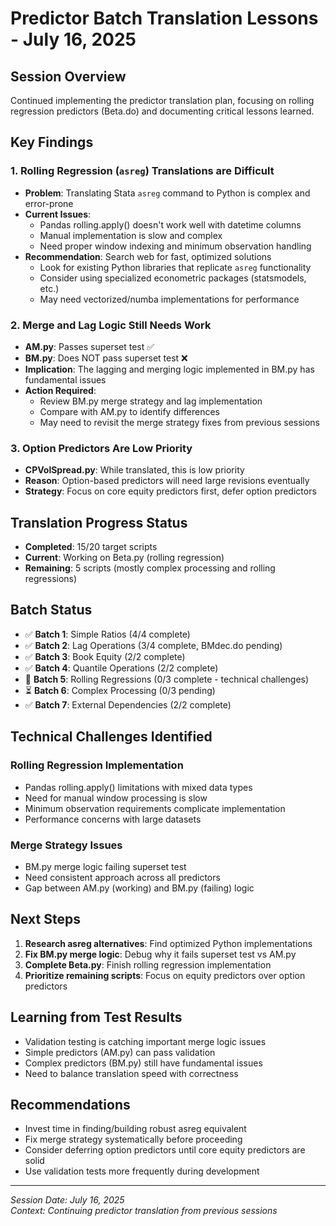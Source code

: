 # Predictor Batch Translation Lessons - July 16, 2025

## Session Overview
Continued implementing the predictor translation plan, focusing on rolling regression predictors (Beta.do) and documenting critical lessons learned.

## Key Findings

### 1. Rolling Regression (`asreg`) Translations are Difficult
- **Problem**: Translating Stata `asreg` command to Python is complex and error-prone
- **Current Issues**:
  - Pandas rolling.apply() doesn't work well with datetime columns
  - Manual implementation is slow and complex
  - Need proper window indexing and minimum observation handling
- **Recommendation**: Search web for fast, optimized solutions
  - Look for existing Python libraries that replicate `asreg` functionality
  - Consider using specialized econometric packages (statsmodels, etc.)
  - May need vectorized/numba implementations for performance

### 2. Merge and Lag Logic Still Needs Work
- **AM.py**: Passes superset test ✅
- **BM.py**: Does NOT pass superset test ❌
- **Implication**: The lagging and merging logic implemented in BM.py has fundamental issues
- **Action Required**: 
  - Review BM.py merge strategy and lag implementation
  - Compare with AM.py to identify differences
  - May need to revisit the merge strategy fixes from previous sessions

### 3. Option Predictors Are Low Priority
- **CPVolSpread.py**: While translated, this is low priority
- **Reason**: Option-based predictors will need large revisions eventually
- **Strategy**: Focus on core equity predictors first, defer option predictors

## Translation Progress Status
- **Completed**: 15/20 target scripts
- **Current**: Working on Beta.py (rolling regression)
- **Remaining**: 5 scripts (mostly complex processing and rolling regressions)

## Batch Status
- ✅ **Batch 1**: Simple Ratios (4/4 complete)
- ✅ **Batch 2**: Lag Operations (3/4 complete, BMdec.do pending)
- ✅ **Batch 3**: Book Equity (2/2 complete)
- ✅ **Batch 4**: Quantile Operations (2/2 complete)
- 🔄 **Batch 5**: Rolling Regressions (0/3 complete - technical challenges)
- ⏳ **Batch 6**: Complex Processing (0/3 pending)
- ✅ **Batch 7**: External Dependencies (2/2 complete)

## Technical Challenges Identified

### Rolling Regression Implementation
- Pandas rolling.apply() limitations with mixed data types
- Need for manual window processing is slow
- Minimum observation requirements complicate implementation
- Performance concerns with large datasets

### Merge Strategy Issues
- BM.py merge logic failing superset test
- Need consistent approach across all predictors
- Gap between AM.py (working) and BM.py (failing) logic

## Next Steps
1. **Research asreg alternatives**: Find optimized Python implementations
2. **Fix BM.py merge logic**: Debug why it fails superset test vs AM.py
3. **Complete Beta.py**: Finish rolling regression implementation
4. **Prioritize remaining scripts**: Focus on equity predictors over option predictors

## Learning from Test Results
- Validation testing is catching important merge logic issues
- Simple predictors (AM.py) can pass validation
- Complex predictors (BM.py) still have fundamental issues
- Need to balance translation speed with correctness

## Recommendations
- Invest time in finding/building robust asreg equivalent
- Fix merge strategy systematically before proceeding
- Consider deferring option predictors until core equity predictors are solid
- Use validation tests more frequently during development

---
*Session Date: July 16, 2025*  
*Context: Continuing predictor translation from previous sessions*